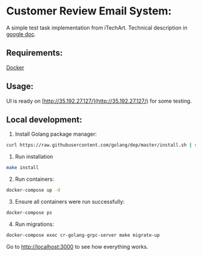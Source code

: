 Customer Review Email System:
=============================
A simple test task implementation from iTechArt.
Technical description in [google doc](https://docs.google.com/document/d/1RVXLkRCXvY1LuEW1ZurSFfEt0fC4A63Zgu6qXRkG1kE/edit).

Requirements:
-------------

[Docker](https://www.docker.com/)

Usage:
------

UI is ready on [http://35.192.27.127/](http://35.192.27.127/) for some testing.

Local development:
-----------------

1. Install Golang package manager:
```bash
curl https://raw.githubusercontent.com/golang/dep/master/install.sh | sh
```

1. Run installation
```bash
make install
```

2. Run containers:
```bash
docker-compose up -d
```

3. Ensure all containers were run successfully:
```bash
docker-compose ps
```

4. Run migrations:
```bash
docker-compose exec cr-golang-grpc-server make migrate-up
```

Go to [http://localhost:3000](http://localhost:3000) to see how everything works.


